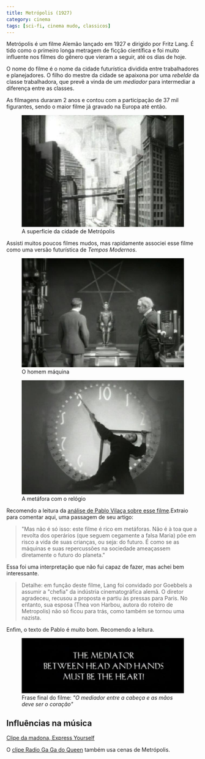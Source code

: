 ```yaml
---
title: Metrópolis (1927)
category: cinema
tags: [sci-fi, cinema mudo, classicos]
---
```


Metrópolis é um filme Alemão lançado em 1927 e dirigido por Fritz Lang. É tido como o primeiro longa metragem de ficção científica e foi muito influente nos filmes do gênero que vieram a seguir, até os dias de hoje.

O nome do filme é o nome da cidade futurística dividida entre trabalhadores e planejadores. O filho do mestre da cidade se apaixona por uma *rebelde* da classe trabalhadora, que prevê a vinda de um *mediador* para intermediar a diferença entre as classes.

As filmagens duraram 2 anos e contou com a participação de 37 mil figurantes, sendo o maior filme já gravado na Europa até então.

<figure>
    <img src="/assets/2020/metropolis/city.jpeg" alt="Cidade de Metrópolis">
    <figcaption>A superficie da cidade de Metrópolis</figcaption>
</figure>

Assisti muitos poucos filmes mudos, mas rapidamente associei esse filme como uma versão futurística de *Tempos Modernos*.



<figure>
    <img src="/assets/2020/metropolis/man-machine.jpeg" alt="Homem Máquina">
    <figcaption>O homem máquina</figcaption>
</figure>


<figure>
    <img src="/assets/2020/metropolis/relogio.jpeg" alt="Relógio">
    <figcaption>A metáfora com o relógio</figcaption>
</figure>

Recomendo a leitura da [análise de Pablo Vilaça sobre esse filme](http://cinemaemcena.cartacapital.com.br/critica/filme/6889/metropolis).Extraio para comentar aqui, uma passagem de seu artigo:

> "Mas não é só isso: este filme é rico em metáforas. Não é à toa que a revolta dos operários (que seguem cegamente a falsa Maria) põe em risco a vida de suas crianças, ou seja: do futuro. É como se as máquinas e suas repercussões na sociedade ameaçassem diretamente o futuro do planeta."

Essa foi uma interpretação que não fui capaz de fazer, mas achei bem interessante.

> Detalhe: em função deste filme, Lang foi convidado por Goebbels a assumir a "chefia" da indústria cinematográfica alemã. O diretor agradeceu, recusou a proposta e partiu às pressas para Paris. No entanto, sua esposa (Thea von Harbou, autora do roteiro de Metropolis) não só ficou para trás, como também se tornou uma nazista.

Enfim, o texto de Pablo é muito bom. Recomendo a leitura.

<figure>
    <img src="/assets/2020/metropolis/mediator.jpeg" alt="Cidade de Metrópolis">
    <figcaption>Frase final do filme: <em>"O mediador entre a cabeça e as mãos deve ser o coração"</em></figcaption>
</figure>

## Influências na música

[Clipe da madona, Express Yourself](https://www.youtube.com/watch?v=GsVcUzP_O_8)


O [clipe Radio Ga Ga do Queen](https://www.youtube.com/watch?v=azdwsXLmrHE) também usa cenas de Metrópolis.
